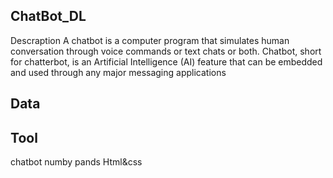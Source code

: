 ## ChatBot_DL
Descraption
A chatbot is a computer program that simulates human conversation through voice commands or text chats or both. Chatbot, short for chatterbot, is an Artificial Intelligence (AI) feature that can be embedded and used through any major messaging applications

## Data
## Tool
chatbot
numby
pands
Html&css
